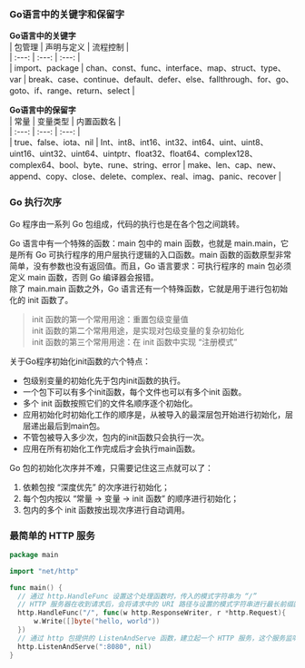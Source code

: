 
### Go语言中的关键字和保留字
**Go语言中的关键字**  
| 包管理 | 声明与定义 | 流程控制 |  
| :---: | :---: | :---: |  
| import、package | chan、const、func、interface、map、struct、type、var | break、case、continue、default、defer、else、fallthrough、for、go、goto、if、range、return、select |  


**Go语言中的保留字**   
| 常量 | 变量类型 | 内置函数名 |  
| :---: | :---: | :---: |  
| true、false、iota、nil | Int、int8、int16、int32、int64、uint、uint8、uint16、uint32、uint64、uintptr、float32、float64、complex128、complex64、bool、byte、rune、string、error | make、len、cap、new、append、copy、close、delete、complex、real、imag、panic、recover |  

### Go 执行次序
Go 程序由一系列 Go 包组成，代码的执行也是在各个包之间跳转。  

Go 语言中有一个特殊的函数：main 包中的 main 函数，也就是 main.main，它是所有 Go 可执行程序的用户层执行逻辑的入口函数。main 函数的函数原型非常简单，没有参数也没有返回值。而且，Go 语言要求：可执行程序的 main 包必须定义 main 函数，否则 Go 编译器会报错。  
除了 main.main 函数之外，Go 语言还有一个特殊函数，它就是用于进行包初始化的 init 函数了。
> init 函数的第一个常用用途：重置包级变量值  
> init 函数的第二个常用用途，是实现对包级变量的复杂初始化  
> init 函数的第三个常用用途：在 init 函数中实现 “注册模式”  

关于Go程序初始化init函数的六个特点：  
- 包级别变量的初始化先于包内init函数的执行。
- 一个包下可以有多个init函数，每个文件也可以有多个init 函数。
- 多个 init 函数按照它们的文件名顺序逐个初始化。
- 应用初始化时初始化工作的顺序是，从被导入的最深层包开始进行初始化，层层递出最后到main包。
- 不管包被导入多少次，包内的init函数只会执行一次。
- 应用在所有初始化工作完成后才会执行main函数。

Go 包的初始化次序并不难，只需要记住这三点就可以了：  
1. 依赖包按 “深度优先” 的次序进行初始化；  
2. 每个包内按以 “常量 -> 变量 -> init 函数” 的顺序进行初始化；  
3. 包内的多个 init 函数按出现次序进行自动调用。  

### 最简单的 HTTP 服务  
```go
package main

import "net/http"

func main() {
  // 通过 http.HandleFunc 设置这个处理函数时，传入的模式字符串为 “/”
  // HTTP 服务器在收到请求后，会将请求中的 URI 路径与设置的模式字符串进行最长前缀匹配，并执行匹配到的模式字符串所对应的处理函数
  http.HandleFunc("/", func(w http.ResponseWriter, r *http.Request){
      w.Write([]byte("hello, world"))
  })
  // 通过 http 包提供的 ListenAndServe 函数，建立起一个 HTTP 服务，这个服务监听本地的 8080 端口
  http.ListenAndServe(":8080", nil)
}
```
